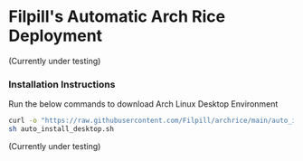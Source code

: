 # Filpill's Automatic Arch Rice Deployment

(Currently under testing)

### Installation Instructions

Run the below commands to download Arch Linux Desktop Environment

```bash
curl -o "https://raw.githubusercontent.com/Filpill/archrice/main/auto_install_deskop.sh" "auto_install_desktop.sh"
sh auto_install_desktop.sh
```

(Currently under testing)
